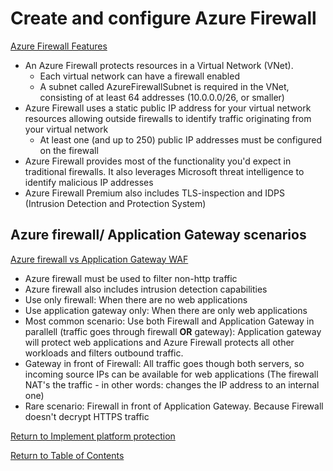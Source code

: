 # Create and configure Azure Firewall

[Azure Firewall Features](https://docs.microsoft.com/en-us/azure/firewall/features)

* An Azure Firewall protects resources in a Virtual Network (VNet).
   * Each virtual network can have a firewall enabled
   * A subnet called AzureFirewallSubnet is required in the VNet, consisting of at least 64 addresses (10.0.0.0/26, or smaller)
* Azure Firewall uses a static public IP address for your virtual network resources allowing outside firewalls to identify traffic originating from your virtual network
   * At least one (and up to 250) public IP addresses must be configured on the firewall
* Azure Firewall provides most of the functionality you'd expect in traditional firewalls. It also leverages Microsoft threat intelligence to identify malicious IP addresses
* Azure Firewall Premium also includes TLS-inspection and IDPS (Intrusion Detection and Protection System)

## Azure firewall/ Application Gateway scenarios

[Azure firewall vs Application Gateway WAF](https://docs.microsoft.com/en-us/azure/architecture/example-scenario/gateway/firewall-application-gateway)

* Azure firewall must be used to filter non-http traffic
* Azure firewall also includes intrusion detection capabilities
* Use only firewall: When there are no web applications
* Use application gateway only: When there are only web applications
* Most common scenario: Use both Firewall and Application Gateway in parallell (traffic goes through firewall **OR** gateway): Application gateway will protect web applications and Azure Firewall protects all other workloads and filters outbound traffic.
* Gateway in front of Firewall: All traffic goes though both servers, so incoming source IPs can be available for web applications (The firewall NAT's the traffic - in other words: changes the IP address to an internal one)
* Rare scenario: Firewall in front of Application Gateway. Because Firewall doesn't decrypt HTTPS traffic


[Return to Implement platform protection](README.md)

[Return to Table of Contents](../README.md)
